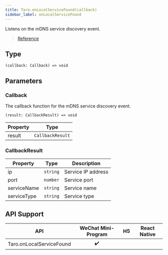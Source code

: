 ```yaml
---
title: Taro.onLocalServiceFound(callback)
sidebar_label: onLocalServiceFound
---
```


Listens on the mDNS service discovery event.

> [Reference](https://developers.weixin.qq.com/miniprogram/en/dev/api/network/mdns/wx.onLocalServiceFound.html)

## Type

```tsx
(callback: Callback) => void
```

## Parameters

### Callback

The callback function for the mDNS service discovery event.

```tsx
(result: CallbackResult) => void
```

<table>
  <thead>
    <tr>
      <th>Property</th>
      <th>Type</th>
    </tr>
  </thead>
  <tbody>
    <tr>
      <td>result</td>
      <td><code>CallbackResult</code></td>
    </tr>
  </tbody>
</table>

### CallbackResult

<table>
  <thead>
    <tr>
      <th>Property</th>
      <th>Type</th>
      <th>Description</th>
    </tr>
  </thead>
  <tbody>
    <tr>
      <td>ip</td>
      <td><code>string</code></td>
      <td>Service IP address</td>
    </tr>
    <tr>
      <td>port</td>
      <td><code>number</code></td>
      <td>Service port</td>
    </tr>
    <tr>
      <td>serviceName</td>
      <td><code>string</code></td>
      <td>Service name</td>
    </tr>
    <tr>
      <td>serviceType</td>
      <td><code>string</code></td>
      <td>Service type</td>
    </tr>
  </tbody>
</table>

## API Support

| API | WeChat Mini-Program | H5 | React Native |
| :---: | :---: | :---: | :---: |
| Taro.onLocalServiceFound | ✔️ |  |  |
